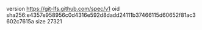 version https://git-lfs.github.com/spec/v1
oid sha256:e4357e958956c0d4316e592d8dadd24111b37466115d60652f81ac3602c7615a
size 27321
